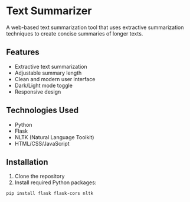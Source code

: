 # Text Summarizer

A web-based text summarization tool that uses extractive summarization techniques to create concise summaries of longer texts.

## Features

- Extractive text summarization
- Adjustable summary length
- Clean and modern user interface
- Dark/Light mode toggle
- Responsive design

## Technologies Used

- Python
- Flask
- NLTK (Natural Language Toolkit)
- HTML/CSS/JavaScript

## Installation

1. Clone the repository
2. Install required Python packages:
```bash
pip install flask flask-cors nltk